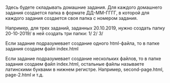 Здесь будете складывать домашние задания.
Для каждого домашнего задания создается папка в формате ДД-ММ-ГГГГ,
в которой для каждого задания создается своя папка с номером задания.

Например, для трех заданий, заданных 20.10.2019, нужно создать папку
20-10-2019/
в ней создать три папки:
1/
2/
3/

Если задание подразумевает создание одного html-файла,
то в папке задания создаем файл index.html

Если задание подразумевает создание нескольких файлов,
то в папке задания создаем файл index.html, остальные файлы называете
латинскими буквами в нижнем регистре.
Например, second-page.html, page-2.html и т.д.